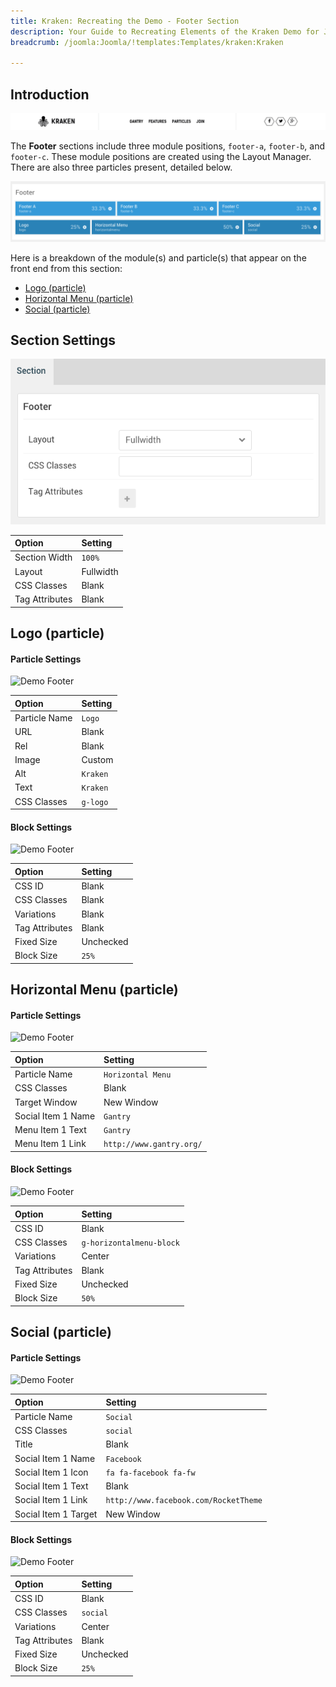 ```yaml
---
title: Kraken: Recreating the Demo - Footer Section
description: Your Guide to Recreating Elements of the Kraken Demo for Joomla
breadcrumb: /joomla:Joomla/!templates:Templates/kraken:Kraken

---
```


## Introduction

![](assets/demo_10.png)

The **Footer** sections include three module positions, `footer-a`, `footer-b`, and `footer-c`. These module positions are created using the Layout Manager. There are also three particles present, detailed below.

![](assets/home_footer.png)

Here is a breakdown of the module(s) and particle(s) that appear on the front end from this section:

* [Logo (particle)](#logo-(particle))
* [Horizontal Menu (particle)](#horizontal-menu-(particle))
* [Social (particle)](#social-(particle))

## Section Settings

![](assets/demo_footer_settings.png)

| Option         | Setting   |
|:---------------|:----------|
| Section Width  | `100%`    |
| Layout         | Fullwidth |
| CSS Classes    | Blank     |
| Tag Attributes | Blank     |

## Logo (particle)

#### Particle Settings

![Demo Footer](demo_footer_9.png)

| Option        | Setting  |
|:--------------|:---------|
| Particle Name | `Logo`   |
| URL           | Blank    |
| Rel           | Blank    |
| Image         | Custom   |
| Alt           | `Kraken` |
| Text          | `Kraken` |
| CSS Classes   | `g-logo` |

#### Block Settings

![Demo Footer](demo_footer_10.png)

| Option         | Setting   |
|:---------------|:----------|
| CSS ID         | Blank     |
| CSS Classes    | Blank     |
| Variations     | Blank     |
| Tag Attributes | Blank     |
| Fixed Size     | Unchecked |
| Block Size     | `25%`     |

## Horizontal Menu (particle)

#### Particle Settings

![Demo Footer](demo_footer_11.png)

| Option             | Setting                  |
|:-------------------|:-------------------------|
| Particle Name      | `Horizontal Menu`        |
| CSS Classes        | Blank                    |
| Target Window      | New Window               |
| Social Item 1 Name | `Gantry`                 |
| Menu Item 1 Text   | `Gantry`                 |
| Menu Item 1 Link   | `http://www.gantry.org/` |

#### Block Settings

![Demo Footer](demo_footer_12.png)

| Option         | Setting                  |
|:---------------|:-------------------------|
| CSS ID         | Blank                    |
| CSS Classes    | `g-horizontalmenu-block` |
| Variations     | Center                   |
| Tag Attributes | Blank                    |
| Fixed Size     | Unchecked                |
| Block Size     | `50%`                    |

## Social (particle)

#### Particle Settings

![Demo Footer](demo_footer_13.png)

| Option               | Setting                               |
|:---------------------|:--------------------------------------|
| Particle Name        | `Social`                              |
| CSS Classes          | `social`                              |
| Title                | Blank                                 |
| Social Item 1 Name   | `Facebook`                            |
| Social Item 1 Icon   | `fa fa-facebook fa-fw`                |
| Social Item 1 Text   | Blank                                 |
| Social Item 1 Link   | `http://www.facebook.com/RocketTheme` |
| Social Item 1 Target | New Window                            |

#### Block Settings

![Demo Footer](demo_footer_14.png)

| Option         | Setting   |
|:---------------|:----------|
| CSS ID         | Blank     |
| CSS Classes    | `social`  |
| Variations     | Center    |
| Tag Attributes | Blank     |
| Fixed Size     | Unchecked |
| Block Size     | `25%`     |
